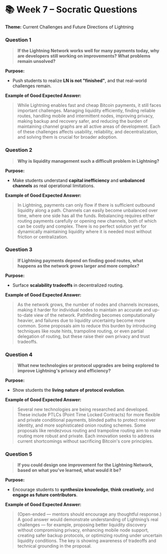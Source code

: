 # 📚 Week 7 – Socratic Questions
**Theme:** Current Challenges and Future Directions of Lightning

### Question 1
> **If the Lightning Network works well for many payments today, why are developers still working on improvements? What problems remain unsolved?**

**Purpose:**
- Push students to realize **LN is not "finished"**, and that real-world challenges remain.

**Example of Good Expected Answer:**
> While Lightning enables fast and cheap Bitcoin payments, it still faces important challenges. Managing liquidity efficiently, finding reliable routes, handling mobile and intermittent nodes, improving privacy, making backup and recovery safer, and reducing the burden of maintaining channel graphs are all active areas of development. Each of these challenges affects usability, reliability, and decentralization, and solving them is crucial for broader adoption.

### Question 2
> **Why is liquidity management such a difficult problem in Lightning?**

**Purpose:**
- Make students understand **capital inefficiency** and **unbalanced channels** as real operational limitations.

**Example of Good Expected Answer:**
> In Lightning, payments can only flow if there is sufficient outbound liquidity along a path. Channels can easily become unbalanced over time, where one side has all the funds. Rebalancing requires either routing payments carefully or opening new channels, both of which can be costly and complex. There is no perfect solution yet for dynamically maintaining liquidity where it is needed most without friction or centralization.

### Question 3
> **If Lightning payments depend on finding good routes, what happens as the network grows larger and more complex?**

**Purpose:**
- Surface **scalability tradeoffs** in decentralized routing.

**Example of Good Expected Answer:**
> As the network grows, the number of nodes and channels increases, making it harder for individual nodes to maintain an accurate and up-to-date view of the network. Pathfinding becomes computationally heavier, and failures due to liquidity uncertainty become more common. Some proposals aim to reduce this burden by introducing techniques like route hints, trampoline routing, or even partial delegation of routing, but these raise their own privacy and trust tradeoffs.

### Question 4
> **What new technologies or protocol upgrades are being explored to improve Lightning's privacy and efficiency?**

**Purpose:**
- Show students the **living nature of protocol evolution**.

**Example of Good Expected Answer:**
> Several new technologies are being researched and developed. These include PTLCs (Point Time Locked Contracts) for more flexible and private conditional payments, blinded paths to protect receiver identity, and more sophisticated onion routing schemes. Some proposals like rendezvous routing and trampoline routing aim to make routing more robust and private. Each innovation seeks to address current shortcomings without sacrificing Bitcoin's core principles.

### Question 5
> **If you could design one improvement for the Lightning Network, based on what you've learned, what would it be?**

**Purpose:**
- Encourage students to **synthesize knowledge**, **think creatively**, and **engage as future contributors**.

**Example of Good Expected Answer:**
> (Open-ended — mentors should encourage any thoughtful response.)
> A good answer would demonstrate understanding of Lightning’s real challenges — for example, proposing better liquidity discovery without compromising privacy, enhancing mobile node support, creating safer backup protocols, or optimizing routing under uncertain liquidity conditions. The key is showing awareness of tradeoffs and technical grounding in the proposal.

